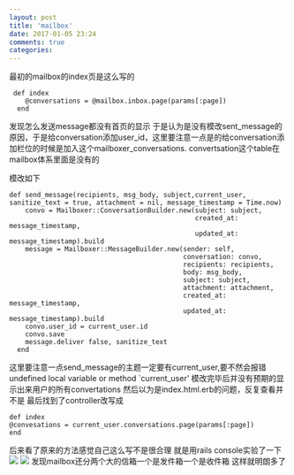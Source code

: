 ```yaml
---
layout: post
title: 'mailbox'
date: 2017-01-05 23:24
comments: true
categories: 
---
```

最初的mailbox的index页是这么写的
```
 def index
    @conversations = @mailbox.inbox.page(params[:page])
  end
  ```
  发现怎么发送message都没有首页的显示
于是认为是没有模改sent_message的原因，于是给conversation添加user_id，这里要注意一点是的给conversation添加栏位的时候是加入这个mailboxer_conversations. convertsation这个table在mailbox体系里面是没有的

模改如下
```
def send_message(recipients, msg_body, subject,current_user, sanitize_text = true, attachment = nil, message_timestamp = Time.now)
    convo = Mailboxer::ConversationBuilder.new(subject: subject,
                                               created_at: message_timestamp,
                                               updated_at: message_timestamp).build
    message = Mailboxer::MessageBuilder.new(sender: self,
                                            conversation: convo,
                                            recipients: recipients,
                                            body: msg_body,
                                            subject: subject,
                                            attachment: attachment,
                                            created_at: message_timestamp,
                                            updated_at: message_timestamp).build
    convo.user_id = current_user.id
    convo.save
    message.deliver false, sanitize_text
  end
```
这里要注意一点send_message的主题一定要有current_user,要不然会报错undefined local variable or method `current_user'
模改完毕后并没有预期的显示出来用户的所有convertations
然后以为是index.html.erb的问题，反复查看并不是
最后找到了controller改写成
```
def index 
@convesations = current_user.conversations.page(params[:page])
end
```
后来看了原来的方法感觉自己这么写不是很合理
就是用rails console实验了一下
![](https://ww2.sinaimg.cn/large/006tKfTcjw1fbg6jjtrr1j31kw05bwk0.jpg)
![](https://ww3.sinaimg.cn/large/006y8lVajw1fbg6isdrpaj31kw05r7a3.jpg)
发现mailbox还分两个大的信箱一个是发件箱一个是收件箱
这样就明朗多了